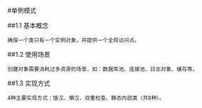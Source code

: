 #单例模式

  ##1.1 基本概念
    
    确保一个类只有一个实例对象，并提供一个全局访问点。
    
  ##1.2 使用场景
    
    创建对象需要消耗过多资源的场景，如：数据库池、连接池、日志对象、缓存等。
    
  ##1.3 实现方式
    
    4种主要实现方式：饿汉、懒汉、双重检查、静态内部类（共8种）。
